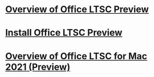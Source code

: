 # [Overview of Office LTSC Preview](overview-ltsc-preview.md)
# [Install Office LTSC Preview](install-ltsc-preview.md)
# [Overview of Office LTSC for Mac 2021 (Preview)](overview-mac-preview.md)
